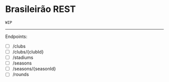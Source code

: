 # Brasileirão REST

```WIP```

---

Endpoints:

- [ ] /clubs
- [ ] /clubs/{clubId}
- [ ] /stadiums
- [ ] /seasons
- [ ] /seasons/{seasonId}
- [ ] /rounds